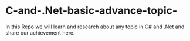 # C-and-.Net-basic-advance-topic-
In this Repo we will learn and research about any topic in C# and .Net and share our achievement here.
